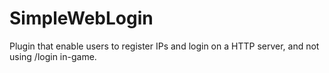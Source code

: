 # SimpleWebLogin
Plugin that enable users to register IPs and login on a HTTP server, and not using /login in-game.
